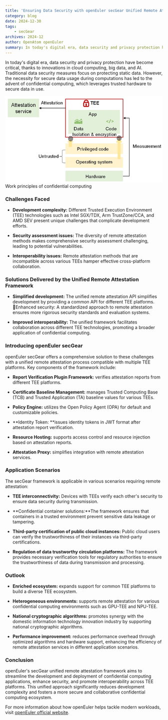 ```yaml
---
title: 'Ensuring Data Security with openEuler secGear Unified Remote Attestation Framework'
category: blog 
date: 2024-12-30
tags:
    - secGear
archives: 2024-12
author: OpenAtom openEuler 
summary: In today's digital era, data security and privacy protection have become critical, thanks to innovations in cloud computing, big data, and AI. Traditional data security measures focus on protecting static data. However, the necessity for secure data usage during computations has led to the advent of confidential computing, which leverages trusted hardware to secure data in use.
---
```


In today's digital era, data security and privacy protection have become critical, thanks to innovations in cloud computing, big data, and AI. Traditional data security measures focus on protecting static data. However, the necessity for secure data usage during computations has led to the advent of confidential computing, which leverages trusted hardware to secure data in use.

<img src="./media/image02.png" width="1000" >
Work principles of confidential computing

### Challenges Faced

- **Development complexity:** Different Trusted Execution Environment (TEE) technologies such as Intel SGX/TDX, Arm TrustZone/CCA, and AMD SEV present unique challenges that complicate development efforts.

- **Security assessment issues:** The diversity of remote attestation methods makes comprehensive security assessment challenging, leading to potential vulnerabilities.

- **Interoperability issues:** Remote attestation methods that are incompatible across various TEEs hamper effective cross-platform collaboration.

### Solutions Delivered by the Unified Remote Attestation Framework

- **Simplified development:** The unified remote attestation API simplifies development by providing a common API for different TEE platforms.
Enhanced security: A standardized approach to remote attestation ensures more rigorous security standards and evaluation systems.

- **Improved interoperability:** The unified framework facilitates collaboration across different TEE technologies, promoting a broader application of confidential computing.


### Introducing openEuler secGear

openEuler secGear offers a comprehensive solution to these challenges with a unified remote attestation process compatible with multiple TEE platforms. Key components of the framework include:

- **Report Verification Plugin Framework:** verifies attestation reports from different TEE platforms.

- **Certificate Baseline Management:** manages Trusted Computing Base (TCB) and Trusted Application (TA) baseline values for various TEEs.

- **Policy Engine:** utilizes the Open Policy Agent (OPA) for default and customizable policies.

- **Identity Token: **issues identity tokens in JWT format after attestation report verification.

- **Resource Hosting:** supports access control and resource injection based on attestation reports.

- **Attestation Proxy:** simplifies integration with remote attestation services.

### Application Scenarios

The secGear framework is applicable in various scenarios requiring remote attestation:

- **TEE interconnectivity:** Devices with TEEs verify each other's security to ensure data security during transmission.

- **Confidential container solutions:**The framework ensures that containers in a trusted environment prevent sensitive data leakage or tampering.

- **Third-party certification of public cloud instances:** Public cloud users can verify the trustworthiness of their instances via third-party certifications.

- **Regulation of data trustworthy circulation platforms:** The framework provides necessary verification tools for regulatory authorities to ensure the trustworthiness of data during transmission and processing.

### Outlook

- **Enriched ecosystem:** expands support for common TEE platforms to build a diverse TEE ecosystem.

- **Heterogeneous environments:** supports remote attestation for various confidential computing environments such as GPU-TEE and NPU-TEE.

- **National cryptographic algorithms:** promotes synergy with the domestic information technology innovation industry by supporting national cryptographic algorithms.

- **Performance improvement:** reduces performance overhead through optimized algorithms and hardware support, enhancing the efficiency of remote attestation services in different application scenarios.

### Conclusion

openEuler's secGear unified remote attestation framework aims to streamline the development and deployment of confidential computing applications, enhance security, and promote interoperability across TEE platforms. This unified approach significantly reduces development complexity and fosters a more secure and collaborative confidential computing ecosystem.

For more information about how openEuler helps tackle modern workloads, visit [openEuler official website](https://www.openeuler.org/en/).